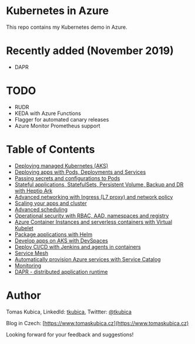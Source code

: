 # Kubernetes in Azure
This repo contains my Kubernetes demo in Azure.

# Recently added (November 2019)
* DAPR

# TODO
- RUDR
- KEDA with Azure Functions
- Flagger for automated canary releases
- Azure Monitor Prometheus support

# Table of Contents
- [Deploying managed Kubernetes (AKS)](docs/aks-build.md)
- [Deploying apps with Pods, Deployments and Services](docs/apps.md)
- [Passing secrets and configurations to Pods](docs/configurations.md)
- [Stateful applications, StatefulSets, Persistent Volume, Backup and DR with Heptio Ark](docs/stateful.md)
- [Advanced networking with Ingress (L7 proxy) and network policy](docs/networking.md)
- [Scaling your apps and cluster](docs/scaling.md)
- [Advanced scheduling](docs/scheduling.md)
- [Operational security with RBAC, AAD, namespaces and registry](docs/rbac.md)
- [Azure Container Instances and serverless containers with Virtual Kubelet](docs/aci.md)
- [Package applications with Helm](docs/helm.md)
- [Develop apps on AKS with DevSpaces](docs/devspaces.md)
- [Deploy CI/CD with Jenkins and agents in containers](docs/jenkins.md)
- [Service Mesh](docs/servicemesh.md)
- [Automatically provision Azure services with Service Catalog](docs/servicecatalog.md)
- [Monitoring](docs/monitoring.md)
- [DAPR - distributed application runtime](docs/dapr.md)


# Author
Tomas Kubica, LinkedId: [tkubica](linkedin.com/in/tkubica), Twittter: [@tkubica](https://twitter.com/tkubica)

Blog in Czech: [https://www.tomaskubica.cz](https://www.tomaskubica.cz)

Looking forward for your feedback and suggestions!